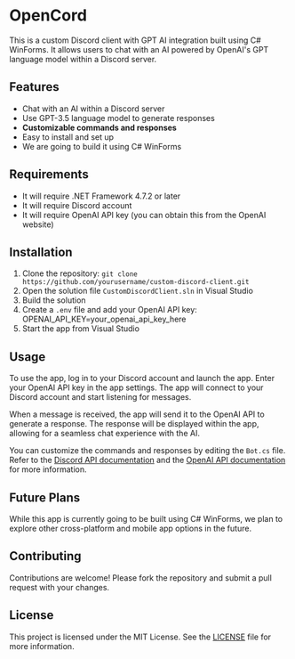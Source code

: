 # OpenCord

This is a custom Discord client with GPT AI integration built using C# WinForms. It allows users to chat with an AI powered by OpenAI's GPT language model within a Discord server.

## Features

- Chat with an AI within a Discord server
- Use GPT-3.5 language model to generate responses
- **Customizable commands and responses**
- Easy to install and set up
- We are going to build it using C# WinForms

## Requirements

- It will require .NET Framework 4.7.2 or later
- It will require Discord account
- It will require OpenAI API key (you can obtain this from the OpenAI website)

## Installation

1. Clone the repository: `git clone https://github.com/yourusername/custom-discord-client.git`
2. Open the solution file `CustomDiscordClient.sln` in Visual Studio
3. Build the solution
4. Create a `.env` file and add your OpenAI API key: OPENAI_API_KEY=your_openai_api_key_here
5. Start the app from Visual Studio

## Usage

To use the app, log in to your Discord account and launch the app. Enter your OpenAI API key in the app settings. The app will connect to your Discord account and start listening for messages.

When a message is received, the app will send it to the OpenAI API to generate a response. The response will be displayed within the app, allowing for a seamless chat experience with the AI.

You can customize the commands and responses by editing the `Bot.cs` file. Refer to the [Discord API documentation](https://discord.com/developers/docs/intro) and the [OpenAI API documentation](https://beta.openai.com/docs/api-reference) for more information.

## Future Plans

While this app is currently going to be built using C# WinForms, we plan to explore other cross-platform and mobile app options in the future.

## Contributing

Contributions are welcome! Please fork the repository and submit a pull request with your changes.

## License

This project is licensed under the MIT License. See the [LICENSE](LICENSE) file for more information.
